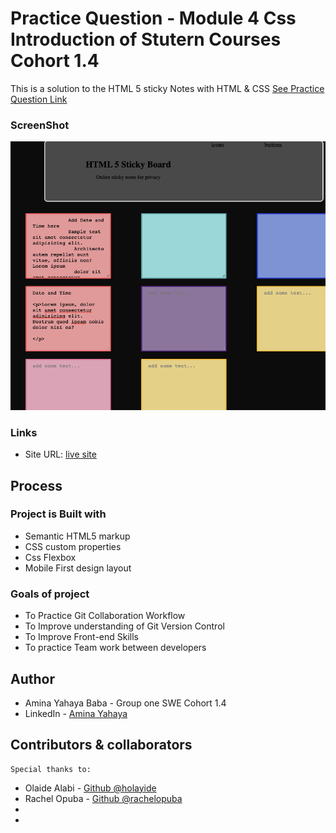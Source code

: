 # Practice Question - Module 4 Css Introduction of Stutern Courses Cohort 1.4

This is a solution to the HTML 5 sticky Notes with HTML & CSS [See Practice Question Link](https://docs.google.com/document/d/1DgasTLE8x3o49Ko1WDvJihfdhbOgBO18Ly_J9xhcczc/edit)

### ScreenShot

![](html5-stickynote_index.html.png)

### Links

- Site URL: [live site](https://amis-stickynotes.netlify.app/)

## Process

### Project is Built with

- Semantic HTML5 markup
- CSS custom properties
- Css Flexbox
- Mobile First design layout

### Goals of project

- To Practice Git Collaboration Workflow
- To Improve understanding of Git Version Control
- To Improve Front-end Skills
- To practice Team work between developers

## Author

- Amina Yahaya Baba - Group one SWE Cohort 1.4
- LinkedIn - [Amina Yahaya](https://www.linkedin.com/mwlite/in/yaminajrfrontend020297)

## Contributors & collaborators
    Special thanks to:
- Olaide Alabi - [Github @holayide](https://github.com/holayide)
- Rachel Opuba - [Github @rachelopuba](https://github.com/RachelOpuba)
-
-
